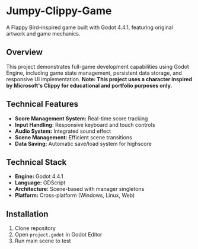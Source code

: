 # Jumpy-Clippy-Game

A Flappy Bird-inspired game built with Godot 4.4.1, featuring original artwork and game mechanics.

## Overview
This project demonstrates full-game development capabilities using Godot Engine, including game state management, persistent data storage, and responsive UI implementation. **Note: This project uses a character inspired by Microsoft's Clippy for educational and portfolio purposes only.**

## Technical Features
- **Score Management System:** Real-time score tracking
- **Input Handling:** Responsive keyboard and touch controls
- **Audio System:** Integrated sound effect
- **Scene Management:** Efficient scene transitions
- **Data Saving:** Automatic save/load system for highscore

## Technical Stack
- **Engine:** Godot 4.4.1
- **Language:** GDScript
- **Architecture:** Scene-based with manager singletons
- **Platform:** Cross-platform (Windows, Linux, Web)

## Installation
1. Clone repository
2. Open `project.godot` in Godot Editor
3. Run main scene to test
